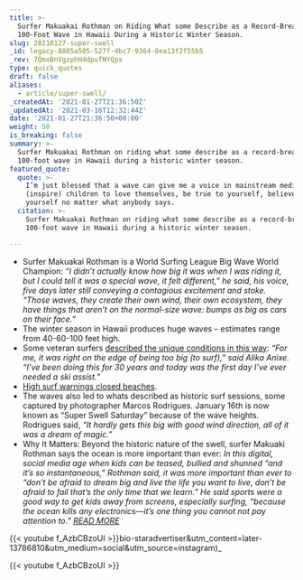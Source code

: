 ```yaml
---
title: >-
  Surfer Makuakai Rothman on Riding What some Describe as a Record-Breaking
  100-Foot Wave in Hawaii During a Historic Winter Season.
slug: 20210127-super-swell
_id: legacy-8805a505-527f-4bc7-9364-0ea13f2f55b5
_rev: 7QmxBnVgzphH4dpufNYQpx
type: quick_quotes
draft: false
aliases:
  - article/super-swell/
_createdAt: '2021-01-27T21:36:50Z'
_updatedAt: '2021-03-16T12:32:44Z'
date: '2021-01-27T21:36:50+00:00'
weight: 50
is_breaking: false
summary: >-
  Surfer Makuakai Rothman on riding what some describe as a record-breaking
  100-foot wave in Hawaii during a historic winter season.
featured_quote:
  quote: >-
    I’m just blessed that a wave can give me a voice in mainstream media to
    (inspire) children to love themselves, be true to yourself, believe in
    yourself no matter what anybody says.
  citation: >-
    Surfer Makuakai Rothman on riding what some describe as a record-breaking
    100-foot wave in Hawaii during a historic winter season.

---
```

* Surfer Makuakai Rothman is a World Surfing League Big Wave World Champion: _“I didn’t actually know how big it was when I was riding it, but I could tell it was a special wave, it felt different,” he said, his voice, five days later still conveying a contagious excitement and stoke. “Those waves, they create their own wind, their own ecosystem, they have things that aren’t on the normal-size wave: bumps as big as cars on their face.”_
* The winter season in Hawaii produces huge waves – estimates range from 40-60-100 feet high.
* Some veteran surfers [described the unique conditions in this way](https://www.khon2.com/local-news/biggest-swell-in-years-hits-oahus-north-shore/): _“For me, it was right on the edge of being too big (to surf),” said Alika Anixe. “I’ve been doing this for 30 years and today was the first day I’ve ever needed a ski assist.”_
* [High surf warnings closed beaches](https://www.hawaiinewsnow.com/2021/01/17/warning-level-swell-draws-curious-onlookers-oahus-north-shore-keeps-ocean-safety-busy/).
* The waves also led to whats described as historic surf sessions, some captured by photographer Marcos Rodrigues. January 16th is now known as “Super Swell Saturday” because of the wave heights. Rodrigues said, _“It hardly gets this big with good wind direction, all of it was a dream of magic.”_
* Why It Matters: Beyond the historic nature of the swell, surfer Makuaki Rothman says the ocean is more important than ever: _In this digital, social media age when kids can be teased, bullied and shunned “and it’s so instantaneous,” Rothman said, it was more important than ever to “don’t be afraid to dream big and live the life you want to live, don’t be afraid to fail that’s the only time that we learn.” He said sports were a good way to get kids away from screens, especially surfing, “because the ocean kills any electronics—it’s one thing you cannot not pay attention to.” [READ MORE](https://www.staradvertiser.com/2021/01/22/breaking-news/hawaiian-surfer-makua-rothman-masters-an-estimated-100-foot-wave-at-jaws/?utm_campaign=later-linkinbio-staradvertiser&utm_content=later-13786810&utm_medium=social&utm_source=instagram)_

{{< youtube f_AzbCBzoUI >}}bio-staradvertiser&utm_content=later-13786810&utm_medium=social&utm_source=instagram)_

{{< youtube f_AzbCBzoUI >}}